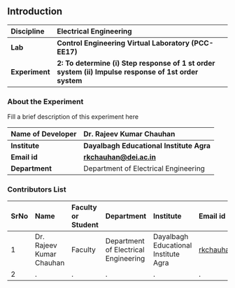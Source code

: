 ## Introduction


<b>Discipline | <b>Electrical Engineering
:--|:--|
<b> Lab | <b> Control Engineering Virtual Laboratory (PCC-EE17)
<b> Experiment|     <b> 2: To determine (i) Step response of 1 st order system (ii) Impulse response of 1st order system
### About the Experiment 

Fill a brief description of this experiment here

<b>Name of Developer | <b> Dr. Rajeev Kumar Chauhan
:--|:--|
<b> Institute | <b>  Dayalbagh Educational Institute Agra
<b> Email id|     <b>  rkchauhan@dei.ac.in 
<b> Department |  Department of Electrical Engineering

### Contributors List

SrNo | Name | Faculty or Student | Department| Institute | Email id
:--|:--|:--|:--|:--|:--|
1 | Dr. Rajeev Kumar Chauhan | Faculty | Department of Electrical Engineering | Dayalbagh Educational Institute Agra | rkchauhan@dei.ac.in
2 | . | . | . | . | .

